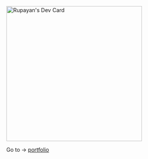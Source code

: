 <a href="https://app.daily.dev/rupayan"><img src="https://api.daily.dev/devcards/v2/LCYHTWBQMwySVqCnSl7Vp.png?type=default&r=l9n" width="356" alt="Rupayan's Dev Card"/></a>

Go to -> [portfolio](https://rupayan.netlify.app)
